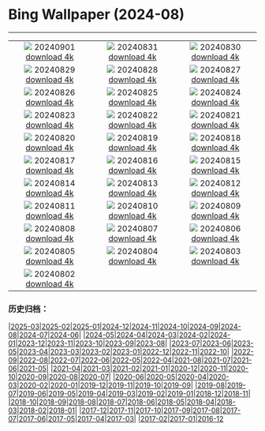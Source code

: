 # Bing Wallpaper (2024-08)
**************
| | | |
|:-:|:-:|:-:|
| ![](https://www.bing.com/th?id=OHR.DjanetAlgeria_EN-US9175224323_1920x1080.jpg) 20240901 [download 4k](https://www.bing.com/th?id=OHR.DjanetAlgeria_EN-US9175224323_UHD.jpg) | ![](https://www.bing.com/th?id=OHR.WhaleSharkDay_EN-US8979838463_1920x1080.jpg) 20240831 [download 4k](https://www.bing.com/th?id=OHR.WhaleSharkDay_EN-US8979838463_UHD.jpg) | ![](https://www.bing.com/th?id=OHR.CastellfollitSpain_EN-US8880313790_1920x1080.jpg) 20240830 [download 4k](https://www.bing.com/th?id=OHR.CastellfollitSpain_EN-US8880313790_UHD.jpg) |
| ![](https://www.bing.com/th?id=OHR.ParalympicsParis_EN-US0355511969_1920x1080.jpg) 20240829 [download 4k](https://www.bing.com/th?id=OHR.ParalympicsParis_EN-US0355511969_UHD.jpg) | ![](https://www.bing.com/th?id=OHR.YoungCaiman_EN-US8572688559_1920x1080.jpg) 20240828 [download 4k](https://www.bing.com/th?id=OHR.YoungCaiman_EN-US8572688559_UHD.jpg) | ![](https://www.bing.com/th?id=OHR.PalmyraAtoll_EN-US8399787979_1920x1080.jpg) 20240827 [download 4k](https://www.bing.com/th?id=OHR.PalmyraAtoll_EN-US8399787979_UHD.jpg) |
| ![](https://www.bing.com/th?id=OHR.SwiftcurrentLake_EN-US8272209593_1920x1080.jpg) 20240826 [download 4k](https://www.bing.com/th?id=OHR.SwiftcurrentLake_EN-US8272209593_UHD.jpg) | ![](https://www.bing.com/th?id=OHR.KatahdinWoods_EN-US8182768375_1920x1080.jpg) 20240825 [download 4k](https://www.bing.com/th?id=OHR.KatahdinWoods_EN-US8182768375_UHD.jpg) | ![](https://www.bing.com/th?id=OHR.PrasatPhanom_EN-US7990643175_1920x1080.jpg) 20240824 [download 4k](https://www.bing.com/th?id=OHR.PrasatPhanom_EN-US7990643175_UHD.jpg) |
| ![](https://www.bing.com/th?id=OHR.OceanCityMD_EN-US1389904046_1920x1080.jpg) 20240823 [download 4k](https://www.bing.com/th?id=OHR.OceanCityMD_EN-US1389904046_UHD.jpg) | ![](https://www.bing.com/th?id=OHR.NazcaBooby_EN-US0971401791_1920x1080.jpg) 20240822 [download 4k](https://www.bing.com/th?id=OHR.NazcaBooby_EN-US0971401791_UHD.jpg) | ![](https://www.bing.com/th?id=OHR.TetonSunrise_EN-US0849252457_1920x1080.jpg) 20240821 [download 4k](https://www.bing.com/th?id=OHR.TetonSunrise_EN-US0849252457_UHD.jpg) |
| ![](https://www.bing.com/th?id=OHR.FlightMuseum_EN-US0151236175_1920x1080.jpg) 20240820 [download 4k](https://www.bing.com/th?id=OHR.FlightMuseum_EN-US0151236175_UHD.jpg) | ![](https://www.bing.com/th?id=OHR.HuntingtonBeach_EN-US9892577517_1920x1080.jpg) 20240819 [download 4k](https://www.bing.com/th?id=OHR.HuntingtonBeach_EN-US9892577517_UHD.jpg) | ![](https://www.bing.com/th?id=OHR.AlfanzinaLighthouse_EN-US9545750672_1920x1080.jpg) 20240818 [download 4k](https://www.bing.com/th?id=OHR.AlfanzinaLighthouse_EN-US9545750672_UHD.jpg) |
| ![](https://www.bing.com/th?id=OHR.JapanRollerCoaster_EN-US9463845683_1920x1080.jpg) 20240817 [download 4k](https://www.bing.com/th?id=OHR.JapanRollerCoaster_EN-US9463845683_UHD.jpg) | ![](https://www.bing.com/th?id=OHR.HangCave_EN-US9374263509_1920x1080.jpg) 20240816 [download 4k](https://www.bing.com/th?id=OHR.HangCave_EN-US9374263509_UHD.jpg) | ![](https://www.bing.com/th?id=OHR.WatarrkaLizard_EN-US2106702347_1920x1080.jpg) 20240815 [download 4k](https://www.bing.com/th?id=OHR.WatarrkaLizard_EN-US2106702347_UHD.jpg) |
| ![](https://www.bing.com/th?id=OHR.DugiOtokCroatia_EN-US1981524043_1920x1080.jpg) 20240814 [download 4k](https://www.bing.com/th?id=OHR.DugiOtokCroatia_EN-US1981524043_UHD.jpg) | ![](https://www.bing.com/th?id=OHR.ElephantsAmboseli_EN-US1913542949_1920x1080.jpg) 20240813 [download 4k](https://www.bing.com/th?id=OHR.ElephantsAmboseli_EN-US1913542949_UHD.jpg) | ![](https://www.bing.com/th?id=OHR.TofinoVancouver_EN-US1466348668_1920x1080.jpg) 20240812 [download 4k](https://www.bing.com/th?id=OHR.TofinoVancouver_EN-US1466348668_UHD.jpg) |
| ![](https://www.bing.com/th?id=OHR.JoshuaTreeNP_EN-US1399159741_1920x1080.jpg) 20240811 [download 4k](https://www.bing.com/th?id=OHR.JoshuaTreeNP_EN-US1399159741_UHD.jpg) | ![](https://www.bing.com/th?id=OHR.IncaRuinPeru_EN-US1209778539_1920x1080.jpg) 20240810 [download 4k](https://www.bing.com/th?id=OHR.IncaRuinPeru_EN-US1209778539_UHD.jpg) | ![](https://www.bing.com/th?id=OHR.SpottedOwlet_EN-US7339417169_1920x1080.jpg) 20240809 [download 4k](https://www.bing.com/th?id=OHR.SpottedOwlet_EN-US7339417169_UHD.jpg) |
| ![](https://www.bing.com/th?id=OHR.MichiganLighthouse_EN-US2082743301_1920x1080.jpg) 20240808 [download 4k](https://www.bing.com/th?id=OHR.MichiganLighthouse_EN-US2082743301_UHD.jpg) | ![](https://www.bing.com/th?id=OHR.MolokiniHawaii_EN-US7128254175_1920x1080.jpg) 20240807 [download 4k](https://www.bing.com/th?id=OHR.MolokiniHawaii_EN-US7128254175_UHD.jpg) | ![](https://www.bing.com/th?id=OHR.HertfordshireLavender_EN-US6911884438_1920x1080.jpg) 20240806 [download 4k](https://www.bing.com/th?id=OHR.HertfordshireLavender_EN-US6911884438_UHD.jpg) |
| ![](https://www.bing.com/th?id=OHR.ImpalaOxpecker_EN-US6835989068_1920x1080.jpg) 20240805 [download 4k](https://www.bing.com/th?id=OHR.ImpalaOxpecker_EN-US6835989068_UHD.jpg) | ![](https://www.bing.com/th?id=OHR.WulongKarst_EN-US6752358338_1920x1080.jpg) 20240804 [download 4k](https://www.bing.com/th?id=OHR.WulongKarst_EN-US6752358338_UHD.jpg) | ![](https://www.bing.com/th?id=OHR.TrunkBay_EN-US6585719799_1920x1080.jpg) 20240803 [download 4k](https://www.bing.com/th?id=OHR.TrunkBay_EN-US6585719799_UHD.jpg) |
| ![](https://www.bing.com/th?id=OHR.KaptaiLake_EN-US6490685268_1920x1080.jpg) 20240802 [download 4k](https://www.bing.com/th?id=OHR.KaptaiLake_EN-US6490685268_UHD.jpg) |  |  |

### 历史归档：

|[2025-03](/../2025-03/2025-03.md)|[2025-02](/../2025-02/2025-02.md)|[2025-01](/../2025-01/2025-01.md)|[2024-12](/../2024-12/2024-12.md)|[2024-11](/../2024-11/2024-11.md)|[2024-10](/../2024-10/2024-10.md)|[2024-09](/../2024-09/2024-09.md)|[2024-08](/2024-08.md)|[2024-07](/../2024-07/2024-07.md)|[2024-06](/../2024-06/2024-06.md)|
|[2024-05](/../2024-05/2024-05.md)|[2024-04](/../2024-04/2024-04.md)|[2024-03](/../2024-03/2024-03.md)|[2024-02](/../2024-02/2024-02.md)|[2024-01](/../2024-01/2024-01.md)|[2023-12](/../2023-12/2023-12.md)|[2023-11](/../2023-11/2023-11.md)|[2023-10](/../2023-10/2023-10.md)|[2023-09](/../2023-09/2023-09.md)|[2023-08](/../2023-08/2023-08.md)|
|[2023-07](/../2023-07/2023-07.md)|[2023-06](/../2023-06/2023-06.md)|[2023-05](/../2023-05/2023-05.md)|[2023-04](/../2023-04/2023-04.md)|[2023-03](/../2023-03/2023-03.md)|[2023-02](/../2023-02/2023-02.md)|[2023-01](/../2023-01/2023-01.md)|[2022-12](/../2022-12/2022-12.md)|[2022-11](/../2022-11/2022-11.md)|[2022-10](/../2022-10/2022-10.md)|
|[2022-09](/../2022-09/2022-09.md)|[2022-08](/../2022-08/2022-08.md)|[2022-07](/../2022-07/2022-07.md)|[2022-06](/../2022-06/2022-06.md)|[2022-05](/../2022-05/2022-05.md)|[2022-04](/../2022-04/2022-04.md)|[2021-08](/../2021-08/2021-08.md)|[2021-07](/../2021-07/2021-07.md)|[2021-06](/../2021-06/2021-06.md)|[2021-05](/../2021-05/2021-05.md)|
|[2021-04](/../2021-04/2021-04.md)|[2021-03](/../2021-03/2021-03.md)|[2021-02](/../2021-02/2021-02.md)|[2021-01](/../2021-01/2021-01.md)|[2020-12](/../2020-12/2020-12.md)|[2020-11](/../2020-11/2020-11.md)|[2020-10](/../2020-10/2020-10.md)|[2020-09](/../2020-09/2020-09.md)|[2020-08](/../2020-08/2020-08.md)|[2020-07](/../2020-07/2020-07.md)|
|[2020-06](/../2020-06/2020-06.md)|[2020-05](/../2020-05/2020-05.md)|[2020-04](/../2020-04/2020-04.md)|[2020-03](/../2020-03/2020-03.md)|[2020-02](/../2020-02/2020-02.md)|[2020-01](/../2020-01/2020-01.md)|[2019-12](/../2019-12/2019-12.md)|[2019-11](/../2019-11/2019-11.md)|[2019-10](/../2019-10/2019-10.md)|[2019-09](/../2019-09/2019-09.md)|
|[2019-08](/../2019-08/2019-08.md)|[2019-07](/../2019-07/2019-07.md)|[2019-06](/../2019-06/2019-06.md)|[2019-05](/../2019-05/2019-05.md)|[2019-04](/../2019-04/2019-04.md)|[2019-03](/../2019-03/2019-03.md)|[2019-02](/../2019-02/2019-02.md)|[2019-01](/../2019-01/2019-01.md)|[2018-12](/../2018-12/2018-12.md)|[2018-11](/../2018-11/2018-11.md)|
|[2018-10](/../2018-10/2018-10.md)|[2018-09](/../2018-09/2018-09.md)|[2018-08](/../2018-08/2018-08.md)|[2018-07](/../2018-07/2018-07.md)|[2018-06](/../2018-06/2018-06.md)|[2018-05](/../2018-05/2018-05.md)|[2018-04](/../2018-04/2018-04.md)|[2018-03](/../2018-03/2018-03.md)|[2018-02](/../2018-02/2018-02.md)|[2018-01](/../2018-01/2018-01.md)|
|[2017-12](/../2017-12/2017-12.md)|[2017-11](/../2017-11/2017-11.md)|[2017-10](/../2017-10/2017-10.md)|[2017-09](/../2017-09/2017-09.md)|[2017-08](/../2017-08/2017-08.md)|[2017-07](/../2017-07/2017-07.md)|[2017-06](/../2017-06/2017-06.md)|[2017-05](/../2017-05/2017-05.md)|[2017-04](/../2017-04/2017-04.md)|[2017-03](/../2017-03/2017-03.md)|
|[2017-02](/../2017-02/2017-02.md)|[2017-01](/../2017-01/2017-01.md)|[2016-12](/../2016-12/2016-12.md)